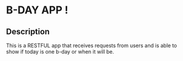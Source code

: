 # B-DAY APP !

## Description

This is a RESTFUL app that receives requests from users and is able to show if today is one b-day or when it will be.
